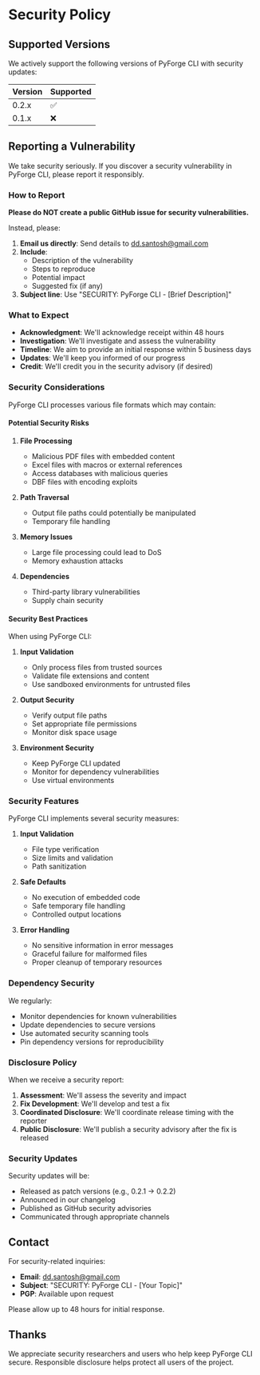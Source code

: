 # Security Policy

## Supported Versions

We actively support the following versions of PyForge CLI with security updates:

| Version | Supported          |
| ------- | ------------------ |
| 0.2.x   | :white_check_mark: |
| 0.1.x   | :x:                |

## Reporting a Vulnerability

We take security seriously. If you discover a security vulnerability in PyForge CLI, please report it responsibly.

### How to Report

**Please do NOT create a public GitHub issue for security vulnerabilities.**

Instead, please:

1. **Email us directly**: Send details to dd.santosh@gmail.com
2. **Include**: 
   - Description of the vulnerability
   - Steps to reproduce
   - Potential impact
   - Suggested fix (if any)
3. **Subject line**: Use "SECURITY: PyForge CLI - [Brief Description]"

### What to Expect

- **Acknowledgment**: We'll acknowledge receipt within 48 hours
- **Investigation**: We'll investigate and assess the vulnerability
- **Timeline**: We aim to provide an initial response within 5 business days
- **Updates**: We'll keep you informed of our progress
- **Credit**: We'll credit you in the security advisory (if desired)

### Security Considerations

PyForge CLI processes various file formats which may contain:

#### Potential Security Risks

1. **File Processing**
   - Malicious PDF files with embedded content
   - Excel files with macros or external references
   - Access databases with malicious queries
   - DBF files with encoding exploits

2. **Path Traversal**
   - Output file paths could potentially be manipulated
   - Temporary file handling

3. **Memory Issues**
   - Large file processing could lead to DoS
   - Memory exhaustion attacks

4. **Dependencies**
   - Third-party library vulnerabilities
   - Supply chain security

#### Security Best Practices

When using PyForge CLI:

1. **Input Validation**
   - Only process files from trusted sources
   - Validate file extensions and content
   - Use sandboxed environments for untrusted files

2. **Output Security**
   - Verify output file paths
   - Set appropriate file permissions
   - Monitor disk space usage

3. **Environment Security**
   - Keep PyForge CLI updated
   - Monitor for dependency vulnerabilities
   - Use virtual environments

### Security Features

PyForge CLI implements several security measures:

1. **Input Validation**
   - File type verification
   - Size limits and validation
   - Path sanitization

2. **Safe Defaults**
   - No execution of embedded code
   - Safe temporary file handling
   - Controlled output locations

3. **Error Handling**
   - No sensitive information in error messages
   - Graceful failure for malformed files
   - Proper cleanup of temporary resources

### Dependency Security

We regularly:

- Monitor dependencies for known vulnerabilities
- Update dependencies to secure versions
- Use automated security scanning tools
- Pin dependency versions for reproducibility

### Disclosure Policy

When we receive a security report:

1. **Assessment**: We'll assess the severity and impact
2. **Fix Development**: We'll develop and test a fix
3. **Coordinated Disclosure**: We'll coordinate release timing with the reporter
4. **Public Disclosure**: We'll publish a security advisory after the fix is released

### Security Updates

Security updates will be:

- Released as patch versions (e.g., 0.2.1 → 0.2.2)
- Announced in our changelog
- Published as GitHub security advisories
- Communicated through appropriate channels

## Contact

For security-related inquiries:

- **Email**: dd.santosh@gmail.com
- **Subject**: "SECURITY: PyForge CLI - [Your Topic]"
- **PGP**: Available upon request

Please allow up to 48 hours for initial response.

## Thanks

We appreciate security researchers and users who help keep PyForge CLI secure. Responsible disclosure helps protect all users of the project.